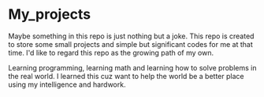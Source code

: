 # My_projects

Maybe something in this repo is just nothing but a joke.
This repo is created to store some small projects and simple but significant codes for me at that time.
I'd like to regard this repo as the growing path of my own.

Learning programming, learning math and learning how to solve problems in the real world.
I learned this cuz want to help the world be a better place using my intelligence and hardwork.

